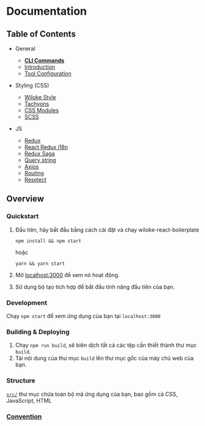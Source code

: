 # Documentation

## Table of Contents

- General

  - [**CLI Commands**](general/commands.md)
  - [Introduction](general/introduction.md)
  - [Tool Configuration](general/files.md)

- Styling (CSS)

  - [Wiloke Style](css/wiloke-styles.md)
  - [Tachyons](css/tachyons.md)
  - [CSS Modules](css/css-modules.md)
  - [SCSS](scss.md)

- JS
  - [Redux](https://redux.js.org/)
  - [React Redux i18n](https://github.com/artisavotins/react-redux-i18n#readme)
  - [Redux Saga](js/redux-saga.md)
  - [Query string](https://github.com/ljharb/qs)
  - [Axios](https://github.com/axios/axios)
  - [Routing](js/routing.md)
  - [Reselect](js/reselect.md)

## Overview

### Quickstart

1. Đầu tiên, hãy bắt đầu bằng cách cài đặt và chạy wiloke-react-boilerplate

   ```Shell
   npm install && npm start
   ```

   hoặc

   ```Shell
   yarn && yarn start
   ```

1. Mở [localhost:3000](http://localhost:3000) để xem nó hoạt động.

1. Sử dụng bộ tạo tích hợp để bắt đầu tính năng đầu tiên của bạn.

### Development

Chạy `npm start` để xem ứng dụng của bạn tại `localhost:3000`

### Building & Deploying

1. Chạy `npm run build`, sẽ biên dịch tất cả các tệp cần thiết thành thư mục `build`.
2. Tải nội dung của thư mục `build` lên thư mục gốc của máy chủ web của bạn.

### Structure

[`src/`](../../../src) thư mục chứa toàn bộ mã ứng dụng của bạn, bao gồm cả CSS, JavaScript, HTML

### [Convention](./general/convention.md)
